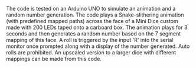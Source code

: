 The code is tested on an Arduino UNO to simulate an animation and a random number generation. The code plays a Snake-slithering animation (with predefined mapped paths) across the face of a Mini Dice custom made with 200 LEDs taped onto a carboard box. The animation plays for 3 seconds and then generates a random number based on the 7 segment mapping of this face. A roll is triggered by the input 'R' into the serial monitor once prompted along with a display of the number generated. Auto rolls are prohibited. An upscaled version to a larger dice with different mappings can be made from this code.
